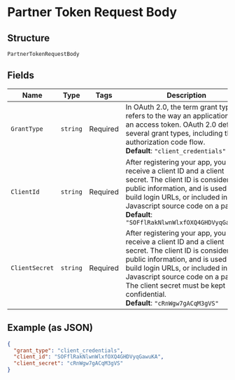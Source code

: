 
# Partner Token Request Body

## Structure

`PartnerTokenRequestBody`

## Fields

| Name | Type | Tags | Description |
|  --- | --- | --- | --- |
| `GrantType` | `string` | Required | In OAuth 2.0, the term grant typee refers to the way an application gets an access token. OAuth 2.0 defines several grant types, including the authorization code flow.<br>**Default**: `"client_credentials"` |
| `ClientId` | `string` | Required | After registering your app, you will receive a client ID and a client secret. The client ID is considered public information, and is used to build login URLs, or included in Javascript source code on a page.<br>**Default**: `"SOFflRakNlwnWlxfOXQ4GHDVyqGawuKA"` |
| `ClientSecret` | `string` | Required | After registering your app, you will receive a client ID and a client secret. The client ID is considered public information, and is used to build login URLs, or included in Javascript source code on a page. The client secret must be kept confidential.<br>**Default**: `"cRnWgw7gACqM3gVS"` |

## Example (as JSON)

```json
{
  "grant_type": "client_credentials",
  "client_id": "SOFflRakNlwnWlxfOXQ4GHDVyqGawuKA",
  "client_secret": "cRnWgw7gACqM3gVS"
}
```

